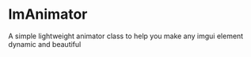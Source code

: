 # ImAnimator
A simple lightweight animator class to help you make any imgui element dynamic and beautiful
